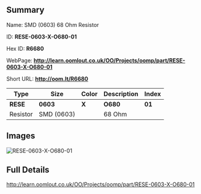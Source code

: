 

## Summary
 
Name:  SMD (0603) 68 Ohm Resistor 

ID: __RESE-0603-X-O680-01__

Hex ID: __R6680__

WebPage: __http://learn.oomlout.co.uk/OO/Projects/oomp/part/RESE-0603-X-O680-01__

Short URL: __http://oom.lt/R6680__


| Type   | Size   | Color   | Description   | Index   |    
| ----- | ------   | ------   | -----   | ----   |    
| __RESE__   					| __0603__   					| __X__    						| __O680__    					| __01__ |    
| Resistor		| SMD (0603)	| 		| 68 Ohm	| 	|

## Images
![RESE-0603-X-O680-01](http://oomlout.com/oomp-gen/parts/RESE-0603-X-O680-01/RESE-0603-X-O680-01_420.jpg)

## Full Details

 http://learn.oomlout.co.uk/OO/Projects/oomp/part/RESE-0603-X-O680-01

